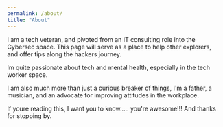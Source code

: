 ```yaml
---
permalink: /about/
title: "About"
---
```


I am a tech veteran, and pivoted from an IT consulting role into the Cybersec space. This page will serve as a place to help other explorers, and offer tips along the hackers journey. 

Im quite passionate about tech and mental health, especially in the tech worker space.

I am also much more than just a curious breaker of things, I'm a father, a musician, and an advocate for improving attitudes in the workplace.


If youre reading this, I want you to know..... you're awesome!!! And thanks for stopping by.
